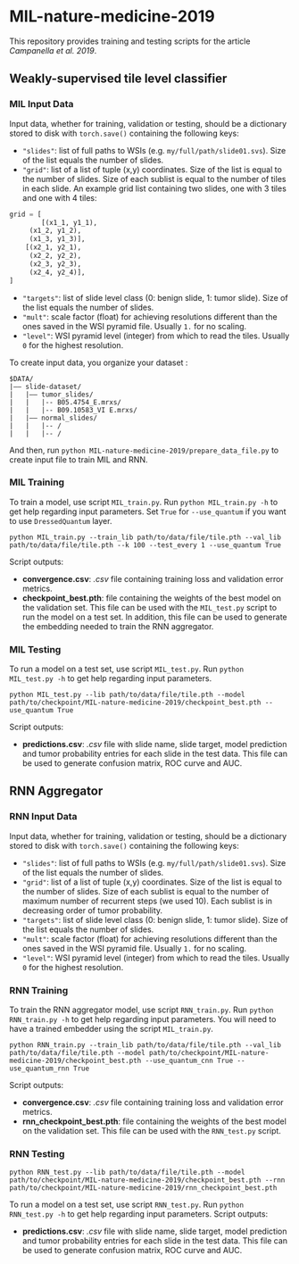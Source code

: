 # MIL-nature-medicine-2019
This repository provides training and testing scripts for the article *Campanella et al. 2019*.

## Weakly-supervised tile level classifier

### MIL Input Data
Input data, whether for training, validation or testing, should be a dictionary stored to disk with `torch.save()` containing the following keys:
* `"slides"`: list of full paths to WSIs (e.g. `my/full/path/slide01.svs`). Size of the list equals the number of slides.
* `"grid"`: list of a list of tuple (x,y) coordinates. Size of the list is equal to the number of slides. Size of each sublist is equal to the number of tiles in each slide. An example grid list containing two slides, one with 3 tiles and one with 4 tiles:
```python
grid = [
        [(x1_1, y1_1),
	 (x1_2, y1_2),
	 (x1_3, y1_3)],
	[(x2_1, y2_1),
	 (x2_2, y2_2),
	 (x2_3, y2_3),
	 (x2_4, y2_4)],
]
```
* `"targets"`: list of slide level class (0: benign slide, 1: tumor slide). Size of the list equals the number of slides.
* `"mult"`: scale factor (float) for achieving resolutions different than the ones saved in the WSI pyramid file. Usually `1.` for no scaling.
* `"level"`: WSI pyramid level (integer) from which to read the tiles. Usually `0` for the highest resolution.

To create input data, you organize your dataset :
```
$DATA/
|–– slide-dataset/
|   |–– tumor_slides/ 
|   |   |-- B05.4754_E.mrxs/
|   |   |-- B09.10583_VI E.mrxs/
|   |–– normal_slides/
|   |   |-- /
|   |   |-- /
```
And then, run `python MIL-nature-medicine-2019/prepare_data_file.py` to create input file to train MIL and RNN.

### MIL Training
To train a model, use script `MIL_train.py`. Run `python MIL_train.py -h` to get help regarding input parameters. Set `True` for `--use_quantum` if you want to use `DressedQuantum` layer.

```
python MIL_train.py --train_lib path/to/data/file/tile.pth --val_lib path/to/data/file/tile.pth --k 100 --test_every 1 --use_quantum True
```

Script outputs:
* **convergence.csv**: *.csv* file containing training loss and validation error metrics.
* **checkpoint_best.pth**: file containing the weights of the best model on the validation set. This file can be used with the `MIL_test.py` script to run the model on a test set. In addition, this file can be used to generate the embedding needed to train the RNN aggregator.

### MIL Testing
To run a model on a test set, use script `MIL_test.py`. Run `python MIL_test.py -h` to get help regarding input parameters.

```
python MIL_test.py --lib path/to/data/file/tile.pth --model path/to/checkpoint/MIL-nature-medicine-2019/checkpoint_best.pth --use_quantum True
```

Script outputs:
* **predictions.csv**: *.csv* file with slide name, slide target, model prediction and tumor probability entries for each slide in the test data. This file can be used to generate confusion matrix, ROC curve and AUC.

## RNN Aggregator

### RNN Input Data
Input data, whether for training, validation or testing, should be a dictionary stored to disk with `torch.save()` containing the following keys:
* `"slides"`: list of full paths to WSIs (e.g. `my/full/path/slide01.svs`). Size of the list equals the number of slides.
* `"grid"`: list of a list of tuple (x,y) coordinates. Size of the list is equal to the number of slides. Size of each sublist is equal to the number of maximum number of recurrent steps (we used 10). Each sublist is in decreasing order of tumor probability.
* `"targets"`: list of slide level class (0: benign slide, 1: tumor slide). Size of the list equals the number of slides.
* `"mult"`: scale factor (float) for achieving resolutions different than the ones saved in the WSI pyramid file. Usually `1.` for no scaling.
* `"level"`: WSI pyramid level (integer) from which to read the tiles. Usually `0` for the highest resolution.

### RNN Training
To train the RNN aggregator model, use script `RNN_train.py`. Run `python RNN_train.py -h` to get help regarding input parameters. You will need to have a trained embedder using the script `MIL_train.py`.

```
python RNN_train.py --train_lib path/to/data/file/tile.pth --val_lib path/to/data/file/tile.pth --model path/to/checkpoint/MIL-nature-medicine-2019/checkpoint_best.pth --use_quantum_cnn True --use_quantum_rnn True
```

Script outputs:
* **convergence.csv**: *.csv* file containing training loss and validation error metrics.
* **rnn_checkpoint_best.pth**: file containing the weights of the best model on the validation set. This file can be used with the `RNN_test.py` script.

### RNN Testing

```
python RNN_test.py --lib path/to/data/file/tile.pth --model path/to/checkpoint/MIL-nature-medicine-2019/checkpoint_best.pth --rnn path/to/checkpoint/MIL-nature-medicine-2019/rnn_checkpoint_best.pth
```

To run a model on a test set, use script `RNN_test.py`. Run `python RNN_test.py -h` to get help regarding input parameters.
Script outputs:
* **predictions.csv**: *.csv* file with slide name, slide target, model prediction and tumor probability entries for each slide in the test data. This file can be used to generate confusion matrix, ROC curve and AUC.
